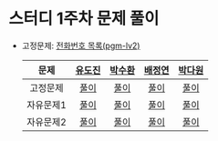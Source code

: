 # 스터디 1주차 문제 풀이

- 고정문제: [전화번호 목록(pgm-lv2)](https://school.programmers.co.kr/learn/courses/30/lessons/42577)

  |  문제   |[유도진](https://github.com/dojinyou)|[박수환](https://github.com/5uhwann)| [배정연](https://github.com/jungyeons)|[박다원](https://github.com/dawonparkk)|
  :-----:|:-----:|:-----:|:----:|:----:
  | 고정문제  |[풀이]()|[풀이]()|[풀이]()|[풀이](https://github.com/dawonparkk/algorithm/blob/5405b8ceee4b2047131e87b445f255966f3d5497/pgm/pgm_42577.py)|
  | 자유문제1 |[풀이]()|[풀이]()|[풀이]()|[풀이](https://github.com/dawonparkk/algorithm/blob/822c79524073ddacc778b6b9d5723d54150b145e/pgm/pgm_161988.py)|
  | 자유문제2 |[풀이]()|[풀이]()|[풀이]()|[풀이](https://github.com/dawonparkk/algorithm/blob/822c79524073ddacc778b6b9d5723d54150b145e/pgm/pgm_42626.py)|
